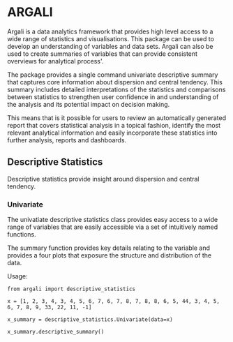 # ARGALI
Argali is a data analytics framework that provides high level access to a wide range of statistics and visualisations. This package can be used to develop an understanding of variables and data sets. Argali can also be used to create summaries of variables that can provide consistent overviews for analytical process'.

The package provides a single command univariate descriptive summary that captures core information about dispersion and central tendency. This summary includes detailed interpretations of the statistics and comparisons between statistics to strengthen user confidence in and understanding of the analysis and its potential impact on decision making.

This means that is it possible for users to review an automatically generated report that covers statistical analysis in a topical fashion, identify the most relevant analytical information and easily incorporate these statistics into further analysis, reports and dashboards.

## Descriptive Statistics
Descriptive statistics provide insight around dispersion and central tendency.

### Univariate

The univatiate descriptive statistics class provides easy access to a wide range of variables that are easily
accessible via a set of intuitively named functions.

The summary function provides key details relating to the variable and provides a four plots that exposure the structure
and distribution of the data.

Usage:

    from argali import descriptive_statistics

    x = [1, 2, 3, 4, 3, 4, 5, 6, 7, 6, 7, 8, 7, 8, 8, 6, 5, 44, 3, 4, 5, 6, 7, 8, 9, 33, 22, 11, -1]

    x_summary = descriptive_statistics.Univariate(data=x)

    x_summary.descriptive_summary()
